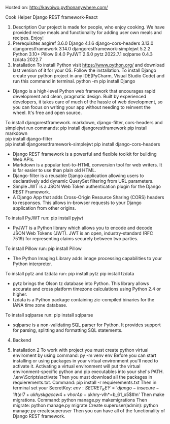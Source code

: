 Hosted on:
http://kavoiwo.pythonanywhere.com/

Cook Helper Django REST framework-React
1. Description
Our project is made for people, who enjoy cooking. We have provided recipe meals and functionality for adding user own meals and recipes. Enjoy!
2. Prerequisites
asgiref 3.6.0
Django 4.1.6
django-cors-headers 3.13.0
djangorestframework 3.14.0
djangorestframework-simplejwt 5.2.2
Python 3.10+
Pillow 9.4.0
PyJWT 2.6.0
pytz 2022.7.1
sqlparse 0.4.3
tzdata 2022.7
3. Installation
To install Python visit https://www.python.org/ and download last version of it for your OS. Follow the installation.
To install Django create your python project in any IDE(PyCharm, Visual Studio Code) and run this command in terminal.
python -m pip install Django
- Django is a high-level Python web framework that encourages rapid development and clean, pragmatic design. Built by experienced developers, it takes care of much of the hassle of web development, so you can focus on writing your app without needing to reinvent the wheel. It's free and open source.

To install djangorestframework. markdown, django-filter, cors-headers and simplejwt run commands:
pip install djangorestframework
pip install markdown      
pip install django-filter  
pip install djangorestframework-simplejwt
pip install django-cors-headers
- Django REST framework is a powerful and flexible toolkit for building Web APIs. 
- Markdown is a popular text-to-HTML conversion tool for web writers. It is far easier to use than plain old HTML. 
- Django-filter is a reusable Django application allowing users to declaratively add dynamic QuerySet filtering from URL parameters. 
- Simple JWT is a JSON Web Token authentication plugin for the Django REST Framework. 
- A Django App that adds Cross-Origin Resource Sharing (CORS) headers to responses. This allows in-browser requests to your Django application from other origins.

To install PyJWT run:
pip install pyjwt
- PyJWT is a Python library which allows you to encode and decode JSON Web Tokens (JWT). JWT is an open, industry-standard (RFC 7519) for representing claims securely between two parties.

To install Pillow run:
pip install Pillow
- The Python Imaging Library adds image processing capabilities to your Python interpreter.

To install pytz and tzdata run:
pip install pytz
pip install tzdata
- pytz brings the Olson tz database into Python. This library allows accurate and cross platform timezone calculations using Python 2.4 or higher.
- tzdata is a Python package containing zic-compiled binaries for the IANA time zone database.

To install sqlparse run:
pip install sqlparse
- sqlparse is a non-validating SQL parser for Python. It provides support for parsing, splitting and formatting SQL statements.

4. Backend

5. Installation 2
To work with project you must create python virtual enviroment by using command:
py -m venv env
Before you can start installing or using packages in your virtual environment you'll need to activate it. Activating a virtual environment will put the virtual environment-specific python and pip executables into your shel's PATH.
.\env\Scripts\activate
Then you must download all the packages in requierements.txt. Command:
pip install -r requierements.txt
Then in terminal set your SecretKey:
$env:SECRET_KEY='django-insecure-1lt(e!7+ukhyskgqccw4+vhor4p-u$khry-vlh*=b_61_x5$#m'
Then make migrations. Command:
python manage.py makemigrations 
Then migrate:
python manage.py migrate
Create superuser(admin):
python manage.py createsuperuser
Then you can have all of the functionality of Django REST framework.

